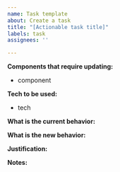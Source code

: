 ```yaml
---
name: Task template
about: Create a task
title: "[Actionable task title]"
labels: task
assignees: ''

---
```


**Components that require updating:**
- component 

**Tech to be used:** 
- tech

**What is the current behavior:**
 
**What is the new behavior:**
  
**Justification:**  
 
**Notes:**
